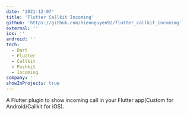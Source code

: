 ```yaml
---
date: '2021-12-07'
title: 'Flutter Callkit Incoming'
github: 'https://github.com/hiennguyen92/flutter_callkit_incoming'
external: ''
ios: ''
android: ''
tech:
  - Dart
  - Flutter
  - Callkit
  - Pushkit
  - Incoming
company: ''
showInProjects: true
---
```


A Flutter plugin to show incoming call in your Flutter app(Custom for Android/Callkit for iOS).
